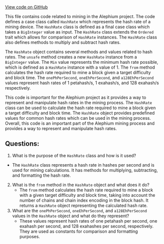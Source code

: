 [View code on GitHub](https://github.com/oxygenium/oxygenium/protocol/src/main/scala/org/oxygenium/protocol/mining/HashRate.scala)

This file contains code related to mining in the Alephium project. The code defines a case class called `HashRate` which represents the hash rate of a mining device. The `HashRate` class is defined as a final case class which takes a `BigInteger` value as input. The `HashRate` class extends the `Ordered` trait which allows for comparison of `HashRate` instances. The `HashRate` class also defines methods to multiply and subtract hash rates.

The `HashRate` object contains several methods and values related to hash rates. The `unsafe` method creates a new `HashRate` instance from a `BigInteger` value. The `Min` value represents the minimum hash rate possible, which is defined as a `HashRate` instance with a value of 1. The `from` method calculates the hash rate required to mine a block given a target difficulty and block time. The `onePhPerSecond`, `oneEhPerSecond`, and `a128EhPerSecond` values represent hash rates of 1 petahash/s, 1 exahash/s, and 128 exahash/s respectively.

This code is important for the Alephium project as it provides a way to represent and manipulate hash rates in the mining process. The `HashRate` class can be used to calculate the hash rate required to mine a block given a target difficulty and block time. The `HashRate` object provides predefined values for common hash rates which can be used in the mining process. Overall, this code is an important part of the Alephium mining process and provides a way to represent and manipulate hash rates.
## Questions: 
 1. What is the purpose of the `HashRate` class and how is it used?
   - The `HashRate` class represents a hash rate in hashes per second and is used for mining calculations. It has methods for multiplying, subtracting, and formatting the hash rate.
2. What is the `from` method in the `HashRate` object and what does it do?
   - The `from` method calculates the hash rate required to mine a block with a given target difficulty and block time, taking into account the number of chains and chain index encoding in the block hash. It returns a `HashRate` object representing the calculated hash rate.
3. What are the `onePhPerSecond`, `oneEhPerSecond`, and `a128EhPerSecond` values in the `HashRate` object and what do they represent?
   - These values represent hash rates of one petahash per second, one exahash per second, and 128 exahashes per second, respectively. They are used as constants for comparison and formatting purposes.